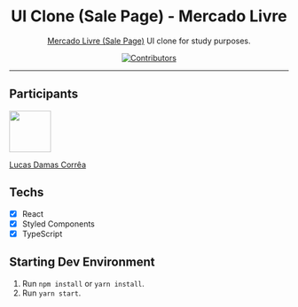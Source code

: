 <h1 align="center">
UI Clone (Sale Page) - Mercado Livre
</h1>

<p align="center"><a href="https://tesla.com">Mercado Livre (Sale Page)</a> UI clone for study purposes.</p>

<p align="center">
  <a href="https://github.com/lucasdcorrea1/UI-Clone-Tesla/graphs/contributors">
    <img src="https://img.shields.io/github/contributors/rocketseat-content/youtube-clone-tesla-homepage?color=%236633cc&logoColor=%236633cc&style=flat" alt="Contributors">
  </a>
</p>

<hr>

## Participants

[<img src="https://avatars0.githubusercontent.com/u/43253778?s=460&u=f138158cf95d0df8552334f367769b0d232e4fb0&v=4" width="75px;"/>](https://github.com/lucasdcorrea1)

[Lucas Damas Corrêa](https://github.com/lucasdcorre1)

## Techs

- [x] React
- [x] Styled Components
- [x] TypeScript

## Starting Dev Environment

1. Run `npm install` or `yarn install`.<br />
2. Run `yarn start`.<br />
